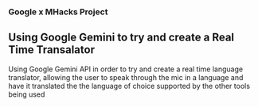### Google x MHacks Project 
## Using Google Gemini to try and create a Real Time Transalator 
Using Google Gemini API in order to try and create a real time language translator, allowing the user to speak through the mic in a language 
and have it translated the the language of choice supported by the other tools being used
